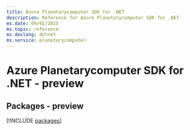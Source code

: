 ```yaml
---
title: Azure Planetarycomputer SDK for .NET
description: Reference for Azure Planetarycomputer SDK for .NET
ms.date: 09/02/2025
ms.topic: reference
ms.devlang: dotnet
ms.service: planetarycomputer
---
```

# Azure Planetarycomputer SDK for .NET - preview
## Packages - preview
[!INCLUDE [packages](planetarycomputer-index.md)]